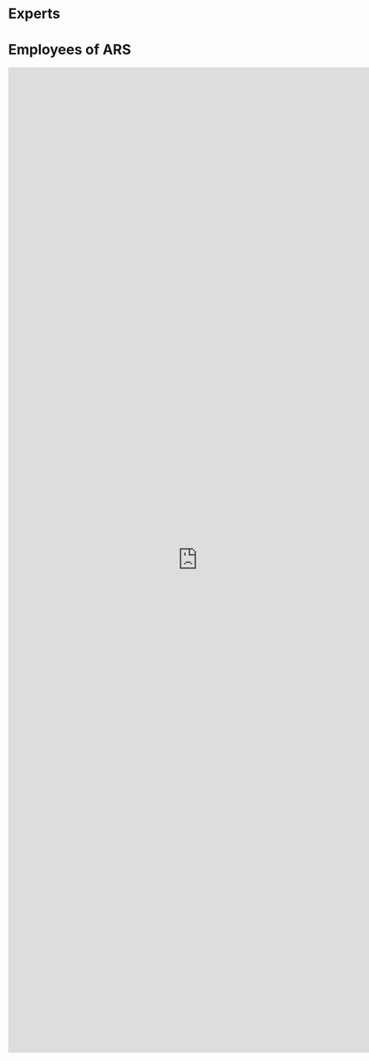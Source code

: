 Experts
========
# Employees of ARS

<iframe style="width: 80vw; height: 50vh; border: none;" src="https://query.wikidata.org/embed.html#%23%20tool%3A%20scholia%0A%23%20title%3A%20Employees%20and%20affiliated%20with%20a%20specified%20organization%0A%0APREFIX%20target%3A%20%3Chttp%3A%2F%2Fwww.wikidata.org%2Fentity%2FQ2827151%3E%0A%0ASELECT%0A%20%20%28SAMPLE%28%3Fnumber_of_works_%29%20AS%20%3Fworks%29%0A%20%20%28SAMPLE%28%3Fwikis_%29%20AS%20%3Fwikis%29%0A%20%20%3Fresearcher%20%3FresearcherLabel%20%3FresearcherDescription%0A%20%20%28SAMPLE%28%3Forcid_%29%20AS%20%3Forcid%29%0AWITH%20%7B%0A%20%20SELECT%20DISTINCT%20%3Fresearcher%20WHERE%20%7B%0A%20%20%20%20%3Fresearcher%20%28%20wdt%3AP108%20%7C%20wdt%3AP463%20%7C%20wdt%3AP1416%20%29%20%2F%20wdt%3AP361%2a%20target%3A%20.%0A%20%20%7D%0A%7D%20AS%20%25researchers%0AWITH%20%7B%0A%20%20SELECT%0A%20%20%20%20%28COUNT%28%3Fwork%29%20AS%20%3Fnumber_of_works_%29%20%3Fresearcher%0A%20%20WHERE%20%7B%0A%20%20%20%20INCLUDE%20%25researchers%0A%0A%20%20%20%20%23%20No%20biological%20pathways%3B%20they%20skew%20the%20statistics%20too%20much%0A%20%20%20%20MINUS%20%7B%20%3Fwork%20wdt%3AP31%20wd%3AQ4915012%20%7D%0A%0A%20%20%20%20%23%20This%20OPTIONAL%20query%20should%20be%20after%20the%20MINUS%20query%2C%20otherwise%0A%20%20%20%20%23%20researchers%20might%20not%20show%20if%20they%20do%20not%20have%20any%20papers.%0A%20%20%20%20OPTIONAL%20%7B%20%3Fwork%20wdt%3AP50%20%3Fresearcher%20.%20%7D%0A%20%20%7D%0A%20%20GROUP%20BY%20%3Fresearcher%0A%7D%20AS%20%25researchers_and_number_of_works%0AWHERE%20%7B%0A%20%20INCLUDE%20%25researchers_and_number_of_works%0A%20%20OPTIONAL%20%7B%20%3Fresearcher%20wdt%3AP496%20%3Forcid_%20.%20%7D%0A%20%20OPTIONAL%20%7B%20%3Fresearcher%20wikibase%3Asitelinks%20%3Fwikis_%20%7D%0A%20%20SERVICE%20wikibase%3Alabel%20%7B%20bd%3AserviceParam%20wikibase%3Alanguage%20%22en%22%20.%20%7D%0A%7D%0AGROUP%20BY%20%3Fresearcher%20%3FresearcherLabel%20%3FresearcherDescription%0AORDER%20BY%20DESC%28%3Fworks%29" referrerpolicy="origin" sandbox="allow-scripts allow-same-origin allow-popups" ></iframe>